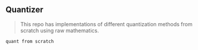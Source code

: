 ## Quantizer

>This repo has implementations of different quantization methods from scratch using raw mathematics.

```bibtext
quant from scratch
```
